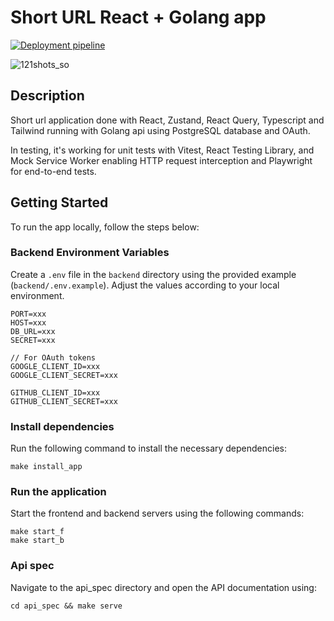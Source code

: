# Short URL React + Golang app 

[![Deployment pipeline](https://github.com/oscarprdev/Twitter_clone/actions/workflows/workflow.yaml/badge.svg?event=pull_request)](https://github.com/oscarprdev/Short_url/actions/workflows/workflow.yaml)

![121shots_so](https://github.com/oscarprdev/Short_url/assets/94851836/8188e643-5ca9-4ad9-a673-e8425e9c8b3a)

## Description

Short url application done with React, Zustand, React Query, Typescript and Tailwind running with Golang api using PostgreSQL database and OAuth. 

In testing, it's working for unit tests with Vitest, React Testing Library, and Mock Service Worker enabling HTTP request interception and Playwright for end-to-end tests.

## Getting Started

To run the app locally, follow the steps below:

### Backend Environment Variables

Create a `.env` file in the `backend` directory using the provided example (`backend/.env.example`). Adjust the values according to your local environment.

```env
PORT=xxx
HOST=xxx
DB_URL=xxx
SECRET=xxx

// For OAuth tokens
GOOGLE_CLIENT_ID=xxx
GOOGLE_CLIENT_SECRET=xxx

GITHUB_CLIENT_ID=xxx
GITHUB_CLIENT_SECRET=xxx
```

### Install dependencies

Run the following command to install the necessary dependencies:

```
make install_app
```

### Run the application

Start the frontend and backend servers using the following commands:

```
make start_f
make start_b
```

### Api spec

Navigate to the api_spec directory and open the API documentation using:

```
cd api_spec && make serve
```



